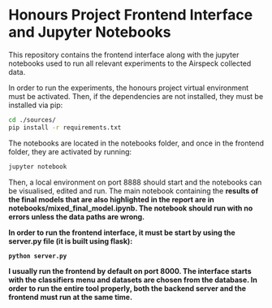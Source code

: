 # Honours Project Frontend Interface and Jupyter Notebooks

This repository contains the frontend interface along with the jupyter notebooks used to run all relevant experiments to the Airspeck collected data.

In order to run the experiments, the honours project virtual environment must be activated. Then, if the dependencies are not installed, they must be installed via pip:

```bash
cd ./sources/
pip install -r requirements.txt
```

The notebooks are located in the notebooks folder, and once in the frontend folder, they are activated by running:

```bash
jupyter notebook
```

Then, a local environment on port 8888 should start and the notebooks can be visualised, edited and run. The main notebook containing the <b>results of the final models that are also highlighted in the report are in notebooks/mixed_final_model.ipynb<b>. The notebook should run with no errors unless the data paths are wrong.

In order to run the frontend interface, it must be start by using the server.py file (it is built using flask):

```bash
python server.py
```

I usually run the frontend by default on port 8000. The interface starts with the classifiers menu and datasets are chosen from the database. In order to run the entire tool properly, both the backend server and the frontend must run at the same time.
